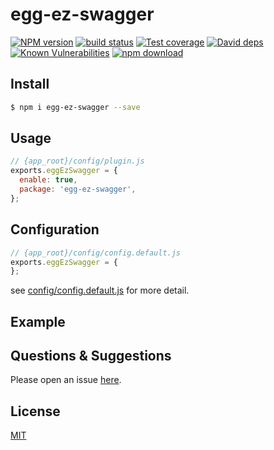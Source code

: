 # egg-ez-swagger

[![NPM version][npm-image]][npm-url]
[![build status][travis-image]][travis-url]
[![Test coverage][codecov-image]][codecov-url]
[![David deps][david-image]][david-url]
[![Known Vulnerabilities][snyk-image]][snyk-url]
[![npm download][download-image]][download-url]

[npm-image]: https://img.shields.io/npm/v/egg-ez-swagger.svg?style=flat-square
[npm-url]: https://npmjs.org/package/egg-ez-swagger
[travis-image]: https://img.shields.io/travis/eggjs/egg-ez-swagger.svg?style=flat-square
[travis-url]: https://travis-ci.org/eggjs/egg-ez-swagger
[codecov-image]: https://img.shields.io/codecov/c/github/eggjs/egg-ez-swagger.svg?style=flat-square
[codecov-url]: https://codecov.io/github/eggjs/egg-ez-swagger?branch=master
[david-image]: https://img.shields.io/david/eggjs/egg-ez-swagger.svg?style=flat-square
[david-url]: https://david-dm.org/eggjs/egg-ez-swagger
[snyk-image]: https://snyk.io/test/npm/egg-ez-swagger/badge.svg?style=flat-square
[snyk-url]: https://snyk.io/test/npm/egg-ez-swagger
[download-image]: https://img.shields.io/npm/dm/egg-ez-swagger.svg?style=flat-square
[download-url]: https://npmjs.org/package/egg-ez-swagger

<!--
Description here.
-->

## Install

```bash
$ npm i egg-ez-swagger --save
```

## Usage

```js
// {app_root}/config/plugin.js
exports.eggEzSwagger = {
  enable: true,
  package: 'egg-ez-swagger',
};
```

## Configuration

```js
// {app_root}/config/config.default.js
exports.eggEzSwagger = {
};
```

see [config/config.default.js](config/config.default.js) for more detail.

## Example

<!-- example here -->

## Questions & Suggestions

Please open an issue [here](https://github.com/eggjs/egg/issues).

## License

[MIT](LICENSE)
